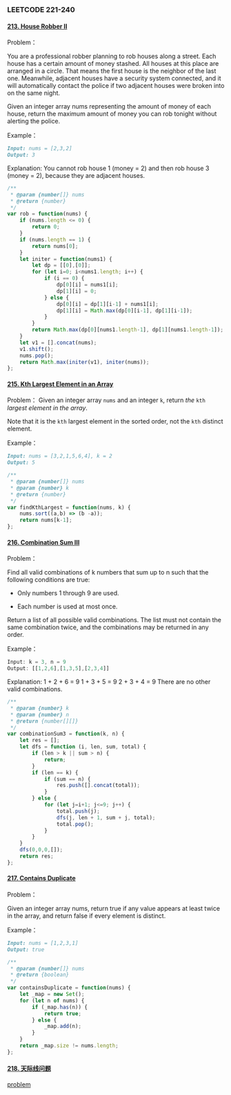 ### **LEETCODE 221-240**

#### **[213. House Robber II](https://leetcode-cn.com/problems/house-robber-ii/)**

Problem：

You are a professional robber planning to rob houses along a street. Each house has a certain amount of money stashed. All houses at this place are arranged in a circle. That means the first house is the neighbor of the last one. Meanwhile, adjacent houses have a security system connected, and it will automatically contact the police if two adjacent houses were broken into on the same night.

Given an integer array nums representing the amount of money of each house, return the maximum amount of money you can rob tonight without alerting the police.

Example：

```markdown
Input: nums = [2,3,2]
Output: 3
```

Explanation: You cannot rob house 1 (money = 2) and then rob house 3 (money = 2), because they are adjacent houses.

```js
/**
 * @param {number[]} nums
 * @return {number}
 */
var rob = function(nums) {
    if (nums.length <= 0) {
        return 0;
    }
    if (nums.length == 1) {
        return nums[0];
    }
    let initer = function(nums1) {
        let dp = [[0],[0]];
        for (let i=0; i<nums1.length; i++) {
            if (i == 0) {
                dp[0][i] = nums1[i];
                dp[1][i] = 0;
            } else {
                dp[0][i] = dp[1][i-1] + nums1[i];
                dp[1][i] = Math.max(dp[0][i-1], dp[1][i-1]);
            }
        }
        return Math.max(dp[0][nums1.length-1], dp[1][nums1.length-1]);
    }
    let v1 = [].concat(nums);
    v1.shift();
    nums.pop();
    return Math.max(initer(v1), initer(nums));
};
```

#### **[215. Kth Largest Element in an Array](https://leetcode-cn.com/problems/kth-largest-element-in-an-array/)**

Problem：
Given an integer array `nums` and an integer `k`, return *the* `kth` *largest element in the array*.

Note that it is the `kth` largest element in the sorted order, not the `kth` distinct element.

Example：

```markdown
Input: nums = [3,2,1,5,6,4], k = 2
Output: 5
```

```js
/**
 * @param {number[]} nums
 * @param {number} k
 * @return {number}
 */
var findKthLargest = function(nums, k) {
    nums.sort((a,b) => (b -a));
    return nums[k-1];
};
```

#### **[216. Combination Sum III](https://leetcode-cn.com/problems/combination-sum-iii/)**

Problem：

Find all valid combinations of k numbers that sum up to n such that the following conditions are true:

- Only numbers 1 through 9 are used.

- Each number is used at most once.

Return a list of all possible valid combinations. The list must not contain the same combination twice, and the combinations may be returned in any order.

Example：

```js
Input: k = 3, n = 9
Output: [[1,2,6],[1,3,5],[2,3,4]]
```

Explanation:
1 + 2 + 6 = 9
1 + 3 + 5 = 9
2 + 3 + 4 = 9
There are no other valid combinations.

```js
/**
 * @param {number} k
 * @param {number} n
 * @return {number[][]}
 */
var combinationSum3 = function(k, n) {
    let res = [];
    let dfs = function (i, len, sum, total) {
        if (len > k || sum > n) {
            return;
        }
        if (len == k) {
            if (sum == n) {
                res.push([].concat(total));
            }
        } else {
            for (let j=i+1; j<=9; j++) {
                total.push(j);
                dfs(j, len + 1, sum + j, total);
                total.pop();
            }
        }
    }
    dfs(0,0,0,[]);
    return res;
};
```

#### **[217. Contains Duplicate](https://leetcode-cn.com/problems/contains-duplicate/)**

Problem：

Given an integer array nums, return true if any value appears at least twice in the array, and return false if every element is distinct.

Example：

```markdown
Input: nums = [1,2,3,1]
Output: true
```

```js
/**
 * @param {number[]} nums
 * @return {boolean}
 */
var containsDuplicate = function(nums) {
    let _map = new Set();
    for (let n of nums) {
        if (_map.has(n)) {
            return true;
        } else {
            _map.add(n);
        }
    }
    return _map.size != nums.length;
};
```

#### **[218. 天际线问题](https://leetcode-cn.com/problems/the-skyline-problem/)**

[problem](https://github.com/xingwy/Algorithm/blob/master/common/%E5%A4%A9%E9%99%85%E7%BA%BF%E9%97%AE%E9%A2%98.md)



